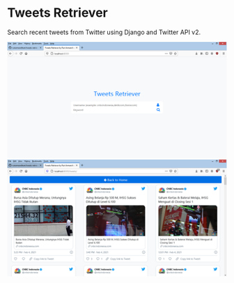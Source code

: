 # Tweets Retriever
Search recent tweets from Twitter using Django and Twitter API v2.

![alt text](https://github.com/ruriarmandhani/tweets-retriever/blob/master/screenshot/tweets-retriever-1.PNG)
![alt text](https://github.com/ruriarmandhani/tweets-retriever/blob/master/screenshot/tweets-retriever-2.PNG)

